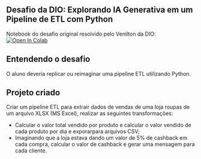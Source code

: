 ##  Desafio da DIO: Explorando IA Generativa em um Pipeline de ETL com Python
Notebook do desafio original resolvido pelo Venilton da DIO:
<a target="_blank" href="https://colab.research.google.com/drive/1SF_Q3AybFPozCcoFBptDSFbMk-6IVGF-?usp=sharing#scrollTo=k5fA5OrXt1a3">
  <img src="https://colab.research.google.com/assets/colab-badge.svg" alt="Open In Colab"/>
</a>

## Entendendo o desafio
O aluno deveria replicar ou reimaginar uma pipeline ETL utilizando Python.

## Projeto criado 
Criar um pipeline ETL para extrair dados de vendas de uma loja roupas de um arquivo XLSX (MS Excel), realizar as seguintes transformações: 
- Calcular o valor total vendido por produto e calcular o valor vendido de cada produto por dia e exporarpara arquivos CSV;
- Imaginando que a loja estava dando um valor de 5% de cashback em cada compra, calcular o valor de cashback e gerar uma mensagem para cada cliente. 

